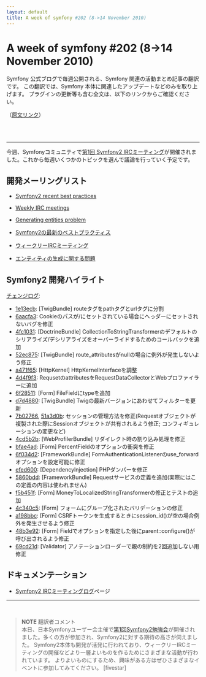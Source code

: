 ```yaml
---
layout: default
title: A week of symfony #202 (8->14 November 2010)
---
```


A week of symfony #202 (8->14 November 2010)
============================================

Symfony 公式ブログで毎週公開される、Symfony 関連の活動まとめ記事の翻訳です。
この翻訳では、Symfony 本体に関連したアップデートなどのみを取り上げます。
プラグインの更新等も含む全文は、以下のリンクからご確認ください。

（[原文リンク](http://www.symfony-project.org/blog/2010/11/14/a-week-of-symfony-202-8-14-november-2010)）

<br />
<br />
<hr />

今週、Symfonyコミュニティで[第1回 Symfony2 IRCミーティング](http://trac.symfony-project.org/wiki/Symfony2IRCMeetingLogs)が開催されました。これから毎週いくつかのトピックを選んで議論を行っていく予定です。
 
開発メーリングリスト
------------------------

  * [Symfony2 recent best practices](http://groups.google.com/group/symfony-devs/browse_thread/thread/24c851f77783403c)
  * [Weekly IRC meetings](http://groups.google.com/group/symfony-devs/browse_thread/thread/3bfdc24722e427eb)
  * [Generating entities problem](http://groups.google.com/group/symfony-devs/browse_thread/thread/f5c9246bbbc52908)

  * [Symfony2の最新のベストプラクティス](http://groups.google.com/group/symfony-devs/browse_thread/thread/24c851f77783403c)
  * [ウィークリーIRCミーティング](http://groups.google.com/group/symfony-devs/browse_thread/thread/3bfdc24722e427eb)
  * [エンティティの生成に関する問題](http://groups.google.com/group/symfony-devs/browse_thread/thread/f5c9246bbbc52908)

Symfony2 開発ハイライト
-------------------------------

[チェンジログ](http://github.com/symfony/symfony/commits/master):

  * [1e13ecb](http://github.com/symfony/symfony/commit/1e13ecb5f3e27de1a1ee078955448beabfba9d89 "1e13ecb5f3e27de1a1ee078955448beabfba9d89 commit on github"): \[TwigBundle\] routeタグをpathタグとurlタグに分割
  * [6aacfa3](http://github.com/symfony/symfony/commit/6aacfa321698d95109bd86cd7ecc2ce0c6676a52 "6aacfa321698d95109bd86cd7ecc2ce0c6676a52 commit on github"): Cookieのパスが/にセットされている場合にへっダーにセットされないバグを修正
  * [4fc1031](http://github.com/symfony/symfony/commit/4fc10310efd5d1de1dd74cd28b9da9a665823966 "4fc10310efd5d1de1dd74cd28b9da9a665823966 commit on github"): \[DoctrineBundle\] CollectionToStringTransformerのデフォルトのシリアライズ/デシリアライズをオーバーライドするためのコールバックを追加
  * [52ec875](http://github.com/symfony/symfony/commit/52ec8752d89882dd9978a76e954615a0e3d1f7d5 "52ec8752d89882dd9978a76e954615a0e3d1f7d5 commit on github"): \[TwigBundle\] route_attributesがnullの場合に例外が発生しないよう修正
  * [a471f65](http://github.com/symfony/symfony/commit/a471f6575945ea44eac333cbb9ae87dd016004a3 "a471f6575945ea44eac333cbb9ae87dd016004a3 commit on github"): \[HttpKernel\] HttpKernelInterfaceを調整
  * [4d4f9f3](http://github.com/symfony/symfony/commit/4d4f9f344ee882f5d0cab51ec5cd9395a4d7642a "4d4f9f344ee882f5d0cab51ec5cd9395a4d7642a commit on github"): RequsetのattributesをRequestDataCollectorとWebプロファイラーに追加
  * [6f28511](http://github.com/symfony/symfony/commit/6f28511ee42edf4f06946f53edfa890c1bf07fa4 "6f28511ee42edf4f06946f53edfa890c1bf07fa4 commit on github"): \[Form\] FileFieldにtypeを追加
  * [d7d4880](http://github.com/symfony/symfony/commit/d7d4880a90a4bd5c6dff98393e08c31bf99c6610 "d7d4880a90a4bd5c6dff98393e08c31bf99c6610 commit on github"): \[TwigBundle\] Twigの最新バージョンにあわせてフィルターを更新
  * [7b02766](http://github.com/symfony/symfony/commit/7b027663734e398ab0ea076fc67d455d49d48bef "7b027663734e398ab0ea076fc67d455d49d48bef commit on github"), [51a3d0b](http://github.com/symfony/symfony/commit/51a3d0ba6a5f5d97887f6d424e411deffd53ed61 "51a3d0ba6a5f5d97887f6d424e411deffd53ed61 commit on github"): セッションの管理方法を修正(Requestオブジェクトが複製された際にSessionオブジェクトが共有されるよう修正; コンフィギュレーションの変更など)
  * [4cd5b2b](http://github.com/symfony/symfony/commit/4cd5b2b1ff9f2c0223b1722a84d21b35fcf315e5 "4cd5b2b1ff9f2c0223b1722a84d21b35fcf315e5 commit on github"): \[WebProfilerBundle\] リダイレクト時の割り込み処理を修正
  * [bfae4ad](http://github.com/symfony/symfony/commit/bfae4ad86cd58737346864ca475104f87adeb66e "bfae4ad86cd58737346864ca475104f87adeb66e commit on github"): \[Form\] PercentFieldのオプションの衝突を修正
  * [6f034d2](http://github.com/symfony/symfony/commit/6f034d2c80183309711c6860a4a2ac7926c3b602 "6f034d2c80183309711c6860a4a2ac7926c3b602 commit on github"): \[FrameworkBundle\] FormAuthenticationListenerのuse_forwardオプションを設定可能に修正
  * [efed600](http://github.com/symfony/symfony/commit/efed6005cbc34c3e3a872bf91bfc39d0be476ad5 "efed6005cbc34c3e3a872bf91bfc39d0be476ad5 commit on github"): \[DependencyInjection\] PHPダンパーを修正
  * [5860bdd](http://github.com/symfony/symfony/commit/5860bdd75adc3f1cecdc0f3b7149dab26b37b05b "5860bdd75adc3f1cecdc0f3b7149dab26b37b05b commit on github"): \[FrameworkBundle\] Requestサービスの定義を追加(実際にはこの定義の内容は使われません)
  * [f5b451f](http://github.com/symfony/symfony/commit/f5b451f5b93f80a1d4bc01503e5e49b317106388 "f5b451f5b93f80a1d4bc01503e5e49b317106388 commit on github"): \[Form\] MoneyToLocalizedStringTransformerの修正とテストの追加
  * [4c340c5](http://github.com/symfony/symfony/commit/4c340c5cc989609066c141f06205b9bb51aef498 "4c340c5cc989609066c141f06205b9bb51aef498 commit on github"): \[Form\] フォームにグループ化されたバリデーションの修正
  * [a198bbc](http://github.com/symfony/symfony/commit/a198bbcf43f2b2d4d671046f55f6e4f615829c73 "a198bbcf43f2b2d4d671046f55f6e4f615829c73 commit on github"): \[Form\] CSRFトークンを生成するときにsession_id()が空の場合例外を発生させるよう修正
  * [48b3e92](http://github.com/symfony/symfony/commit/48b3e92504357eabe14dc6f52adeb1614addd4e6 "48b3e92504357eabe14dc6f52adeb1614addd4e6 commit on github"): \[Form\] Fieldでオプションを指定した後にparent::configure()が呼び出されるよう修正
  * [69cd21d](http://github.com/symfony/symfony/commit/69cd21d8be484fe2f351c1ea0f153cc62ea24e19 "69cd21d8be484fe2f351c1ea0f153cc62ea24e19 commit on github"): \[Validator\] アノテーションローダーで親の制約を2回追加しない用修正

ドキュメンテーション
---------------------

  * <a href="http://trac.symfony-project.org/wiki/Symfony2IRCMeetingLogs">Symfony2 IRCミーティングログ</a>ページ


<hr />
<br />

> **NOTE**
> 翻訳者コメント<br />
> 本日、日本Symfonyユーザー会主催で[第1回Symfony2勉強会](http://symfony.gr.jp/events/20101014-symfony2-study)が開催されました。多くの方が参加され、Symfony2に対する期待の高さが伺えました。
> Symfony2本体も開発が活発に行われており、ウィークリーIRCミーティングの開催などより一層よいものを作るためにさまざまな活動が行われています。
> よりよいものにするため、興味がある方はぜひさまざまなイベントに参加してみてください。
> [fivestar]

